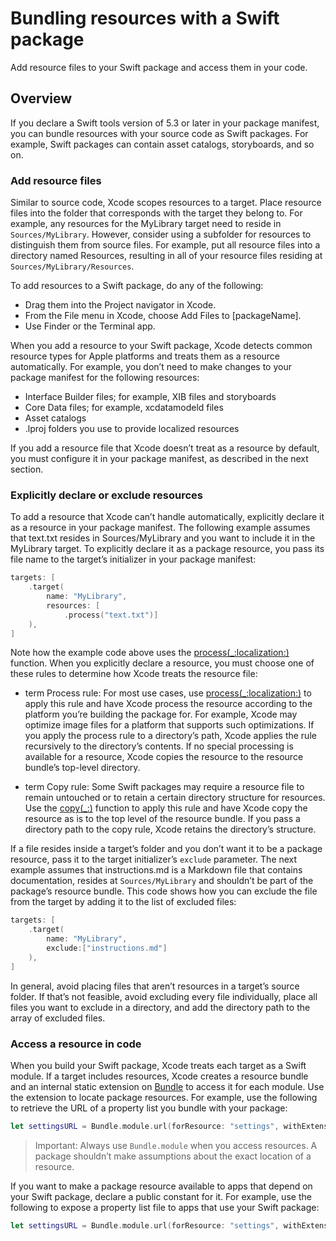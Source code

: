 # Bundling resources with a Swift package

Add resource files to your Swift package and access them in your code.

## Overview

If you declare a Swift tools version of 5.3 or later in your package manifest, you can bundle resources with your source code as Swift packages. 
For example, Swift packages can contain asset catalogs, storyboards, and so on.

### Add resource files

Similar to source code, Xcode scopes resources to a target. 
Place resource files into the folder that corresponds with the target they belong to. 
For example, any resources for the MyLibrary target need to reside in `Sources/MyLibrary`.
However, consider using a subfolder for resources to distinguish them from source files. 
For example, put all resource files into a directory named Resources, resulting in all of your resource files residing at `Sources/MyLibrary/Resources`.

To add resources to a Swift package, do any of the following:

- Drag them into the Project navigator in Xcode.
- From the File menu in Xcode, choose Add Files to [packageName].
- Use Finder or the Terminal app.

When you add a resource to your Swift package, Xcode detects common resource types for Apple platforms and treats them as a resource automatically. 
For example, you don’t need to make changes to your package manifest for the following resources:

- Interface Builder files; for example, XIB files and storyboards
- Core Data files; for example, xcdatamodeld files
- Asset catalogs
- .lproj folders you use to provide localized resources

If you add a resource file that Xcode doesn’t treat as a resource by default, you must configure it in your package manifest, as described in the next section.

### Explicitly declare or exclude resources

To add a resource that Xcode can’t handle automatically, explicitly declare it as a resource in your package manifest. 
The following example assumes that text.txt resides in Sources/MyLibrary and you want to include it in the MyLibrary target. 
To explicitly declare it as a package resource, you pass its file name to the target’s initializer in your package manifest:

```swift
targets: [
    .target(
        name: "MyLibrary",
        resources: [
            .process("text.txt")]
    ),
]
```

Note how the example code above uses the [process(_:localization:)](https://developer.apple.com/documentation/PackageDescription/Resource/process(_:localization:)) function. When you explicitly declare a resource, you must choose one of these rules to determine how Xcode treats the resource file:
- term Process rule: For most use cases, use [process(_:localization:)](https://developer.apple.com/documentation/PackageDescription/Resource/process(_:localization:)) to apply this rule and have Xcode process the resource according to the platform you’re building the package for. 
For example, Xcode may optimize image files for a platform that supports such optimizations. If you apply the process rule to a directory’s path, Xcode applies the rule recursively to the directory’s contents. 
If no special processing is available for a resource, Xcode copies the resource to the resource bundle’s top-level directory.

- term Copy rule: Some Swift packages may require a resource file to remain untouched or to retain a certain directory structure for resources. 
Use the [copy(_:)](https://developer.apple.com/documentation/PackageDescription/Resource/copy(_:)) function to apply this rule and have Xcode copy the resource as is to the top level of the resource bundle. 
If you pass a directory path to the copy rule, Xcode retains the directory’s structure.

If a file resides inside a target’s folder and you don’t want it to be a package resource, pass it to the target initializer’s `exclude` parameter. The next example assumes that instructions.md is a Markdown file that contains documentation, resides at `Sources/MyLibrary` and shouldn’t be part of the package’s resource bundle. This code shows how you can exclude the file from the target by adding it to the list of excluded files:

```swift
targets: [
    .target(
        name: "MyLibrary",
        exclude:["instructions.md"]
    ),
]
```

In general, avoid placing files that aren’t resources in a target’s source folder. 
If that’s not feasible, avoid excluding every file individually, place all files you want to exclude in a directory, and add the directory path to the array of excluded files.

### Access a resource in code

When you build your Swift package, Xcode treats each target as a Swift module. 
If a target includes resources, Xcode creates a resource bundle and an internal static extension on [Bundle](https://developer.apple.com/documentation/Foundation/Bundle) to access it for each module. 
Use the extension to locate package resources. 
For example, use the following to retrieve the URL of a property list you bundle with your package:

```swift
let settingsURL = Bundle.module.url(forResource: "settings", withExtension: "plist")
```

> Important: Always use `Bundle.module` when you access resources. 
> A package shouldn’t make assumptions about the exact location of a resource.

If you want to make a package resource available to apps that depend on your Swift package, declare a public constant for it. 
For example, use the following to expose a property list file to apps that use your Swift package:

```swift
let settingsURL = Bundle.module.url(forResource: "settings", withExtension: "plist")
```

<!-- replica from https://developer.apple.com/documentation/xcode/bundling-resources-with-a-swift-package#Add-resource-files -->
